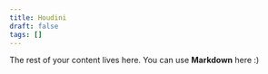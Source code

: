 ```yaml
---
title: Houdini
draft: false
tags: []
---
```

 
The rest of your content lives here. You can use **Markdown** here :)